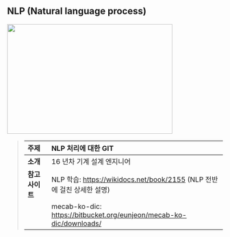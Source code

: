 ## NLP (Natural language process) 

<img src="https://github.com/min0355/NLP_spinfit/blob/main/picture/pexels-pixabay-270360.jpg?raw=true" width="386" height="257"/>  

<!-- Quote -->  
<!-- Table -->  

> |**주제**|NLP 처리에 대한 GIT|  
> |:--|:--|
> |**소개**|16 년차 기계 설계 엔지니어|  
> |**참고 사이트**|NLP 학습: https://wikidocs.net/book/2155 (NLP 전반에 걸친 상세한 설명)|    
> |              |mecab-ko-dic: https://bitbucket.org/eunjeon/mecab-ko-dic/downloads/|      


